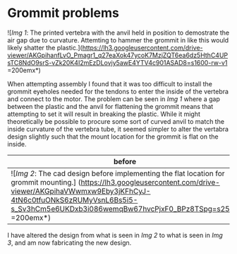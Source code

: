 # Grommit problems

![*Img 1*: The printed vertebra with the anvil held in position to demostrate the air gap due to curvature. Attemting to hammer the grommit in like this would likely shatter the plastic.](https://lh3.googleusercontent.com/drive-viewer/AKGpihanfLvO_Pmagr1_q27eaXok47ycoK7MzjZQT6ea6dz5HthC4UPsTC8NdO9srS-vZk20K4I2mEzDLovjy5awE4YTV4c901ASAD8=s1600-rw-v1 =200emx*)

When attempting assembly I found that it was too difficult to install the grommit eyeholes needed for the tendons to enter the inside of the vertebra and connect to the motor. The problem can be seen in *Img 1* where a gap between the plastic and the anvil for flattening the grommit means that attempting to set it will result in breaking the plastic. While it might theoretically be possible to procure some sort of curved anvil to match the inside curvature of the vertebra tube, it seemed simpler to alter the vertabra design slightly such that the mount location for the grommit is flat on the inside.

| before | after |
|------|------|
|![*Img 2*: The cad design before implementing the flat location for grommit mounting.] (https://lh3.googleusercontent.com/drive-viewer/AKGpihaVWwmxw9Eby3jKFhCyJ-4tN6c0tfuONkS6zRUMyVsnL6Bs5i5-s_Sv3hCm5e6UKDxb3i086wemqBw67hvcPjxF0_BPz8TSpg=s2560 =200emx*) | ![*Img 3*: The cad design after implementing it] (https://lh3.googleusercontent.com/drive-viewer/AKGpihYCV8Njpf1uaxNAotcpEboWwtz-7yRvtfgiQG1XrtE1s-p3xaarJhGFi0_GpC87wOmw3o_xXu4tfBTdaiX-ESIxi5h06AnR7w=s2560 =200emx*) |

I have altered the design from what is seen in *Img 2* to what is seen in *Img 3*, and am now fabricating the new design.
